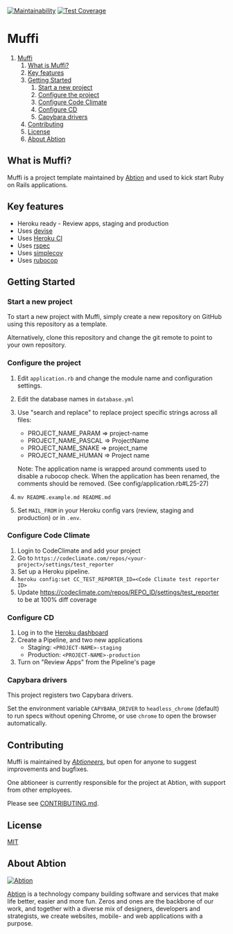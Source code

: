 [![Maintainability](https://api.codeclimate.com/v1/badges/d0e13853fa82d32e650a/maintainability)](https://codeclimate.com/repos/5dcbb7cd09f28e014c00f396/maintainability)
[![Test Coverage](https://api.codeclimate.com/v1/badges/d0e13853fa82d32e650a/test_coverage)](https://codeclimate.com/repos/5dcbb7cd09f28e014c00f396/test_coverage)

# Muffi

1. [Muffi](#muffi)
   1. [What is Muffi?](#what-is-muffi)
   2. [Key features](#key-features)
   3. [Getting Started](#getting-started)
      1. [Start a new project](#start-a-new-project)
      2. [Configure the project](#configure-the-project)
      3. [Configure Code Climate](#configure-code-climate)
      4. [Configure CD](#configure-cd)
      5. [Capybara drivers](#capybara-drivers)
   4. [Contributing](#contributing)
   5. [License](#license)
   6. [About Abtion](#about-abtion)

## What is Muffi?

Muffi is a project template maintained by [Abtion](https://abtion.com/) and used to kick start
Ruby on Rails applications.

## Key features

* Heroku ready - Review apps, staging and production
* Uses [devise](https://github.com/plataformatec/devise)
* Uses [Heroku CI](https://heroku.com)
* Uses [rspec](https://github.com/rspec/rspec-rails)
* Uses [simplecov](https://github.com/colszowka/simplecov)
* Uses [rubocop](https://github.com/bbatsov/rubocop)

## Getting Started

### Start a new project

To start a new project with Muffi, simply create a new repository on GitHub
using this repository as a template.

Alternatively, clone this repository and change the git remote to point to
your own repository.

### Configure the project

1. Edit `application.rb` and change the module name and configuration settings.
2. Edit the database names in `database.yml`
3. Use "search and replace" to replace project specific strings across all files:
   - PROJECT_NAME_PARAM => project-name
   - PROJECT_NAME_PASCAL => ProjectName
   - PROJECT_NAME_SNAKE => project_name
   - PROJECT_NAME_HUMAN => Project name

   Note: The application name is wrapped around comments used to disable a rubocop check.
   When the application has been renamed, the comments should be removed.
   (See config/application.rb#L25-27)
4. `mv README.example.md README.md`
5. Set `MAIL_FROM` in your Heroku config vars (review, staging and production) or in `.env`.

### Configure Code Climate

1. Login to CodeClimate and add your project
2. Go to `https://codeclimate.com/repos/<your-project>/settings/test_reporter`
3. Set up a Heroku pipeline.
4. `heroku config:set CC_TEST_REPORTER_ID=<Code Climate test reporter ID>`
5. Update https://codeclimate.com/repos/REPO_ID/settings/test_reporter to be at 100% diff coverage

### Configure CD

1. Log in to the [Heroku dashboard](https://dashboard.heroku.com)
2. Create a Pipeline, and two new applications
    - Staging: `<PROJECT-NAME>-staging`
    - Production: `<PROJECT-NAME>-production`
3. Turn on "Review Apps" from the Pipeline's page

### Capybara drivers

This project registers two Capybara drivers.

Set the environment variable `CAPYBARA_DRIVER` to `headless_chrome` (default) to run specs without
opening Chrome, or use `chrome` to open the browser automatically.

## Contributing

Muffi is maintained by [_Abtioneers_](#about-abtion), but open for anyone to suggest improvements and bugfixes.

One abtioneer is currently responsible for the project at Abtion, with support from other employees.

Please see [CONTRIBUTING.md](https://github.com/abtion/muffi/blob/main/CONTRIBUTING.md).

## License

[MIT](https://opensource.org/licenses/MIT)

## About Abtion

[![Abtion](abtion.png "Abtion")](https://abtion.com/)

[Abtion](https://abtion.com/) is a technology company building software and
services that make life better, easier and more fun. Zeros and ones are the
backbone of our work, and together with a diverse mix of designers, developers
and strategists, we create websites, mobile- and web applications with a purpose.

